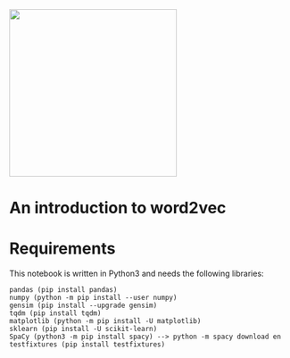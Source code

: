 <img src="https://github.com/Naviden/wod2vec_introduction/blob/master/Images/logo.png" height="300" >

# An introduction to word2vec


# Requirements

This notebook is written in Python3 and needs the following libraries:
```
pandas (pip install pandas)
numpy (python -m pip install --user numpy)
gensim (pip install --upgrade gensim)
tqdm (pip install tqdm)
matplotlib (python -m pip install -U matplotlib)
sklearn (pip install -U scikit-learn)
SpaCy (python3 -m pip install spacy) --> python -m spacy download en
testfixtures (pip install testfixtures)
```
